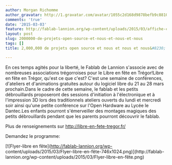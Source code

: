 ```yaml
---
author: Morgan Richomme
author_gravatar: http://1.gravatar.com/avatar/1055c2d168d9878befb9c8810eda96dc?s=96&d=mm&r=g
comments: 'true'
date: '2015-03-03'
feature: http://fablab-lannion.org/wp-content/uploads/2015/03/affiche-couleur.png
layout: post
slug: 2000000-de-projets-open-source-et-nous-et-nous-et-nous
tags: []
title: 2,000,000 de projets open source et nous et nous et nous&#8230;

---
```

En ces temps agités pour la liberté, le Fablab de Lannion s'associe avec de
nombreuses associations trégorroises pour le Libre en fête en Trégor!Libre en
fête en Trégor, qu'est ce que c'est? C'est une semaine de conférences,
d'ateliers et d'animations gratuites autour du logiciel libre du 21 au 28 mars
prochain.Dans le cadre de cette semaine, le fablab et les petits débrouillards
proposeront des sessions d'initiation à l'électronique et à l'impression 3D
lors des traditionnels ateliers ouverts du lundi et mercredi soir ainsi qu'une
petite conférence sur l'Open Hardware au Lycée le Dantec.Les enfants pourront
s'émerveiller des montages magiques des petits débrouillards pendant que les
parents pourront découvrir le fablab.

Plus de renseignements sur <http://libre-en-fete-tregor.fr/>

Demandez le programme:

[![Flyer-libre en fête](http://fablab-lannion.org/wp-
content/uploads/2015/03/Flyer-libre-en-fête-746x1024.png)](http://fablab-
lannion.org/wp-content/uploads/2015/03/Flyer-libre-en-fête.png)


